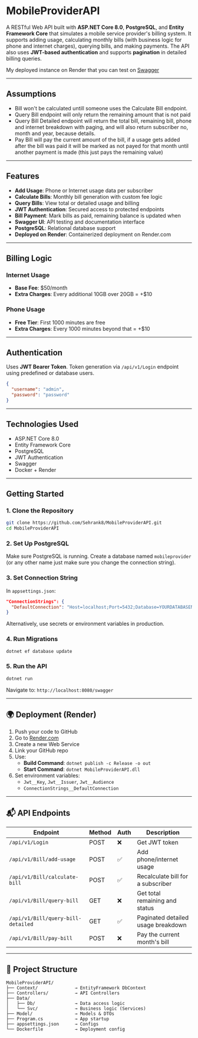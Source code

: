 
#  MobileProviderAPI

A RESTful Web API built with **ASP.NET Core 8.0**, **PostgreSQL**, and **Entity Framework Core** that simulates a mobile service provider's billing system. It supports adding usage, calculating monthly bills (with business logic for phone and internet charges), querying bills, and making payments. The API also uses **JWT-based authentication** and supports **pagination** in detailed billing queries.

 My deployed instance on Render that you can test on [Swagger](https://mobileproviderapi.onrender.com/swagger/index.html)

---
##  Assumptions

-  Bill won't be calculated untill someone uses the Calculate Bill endpoint.
-  Query Bill endpoint will only return the remaining amount that is not paid
-  Query Bill Detailed endpoint will return the total bill, remaining bill, phone and internet breakdown with paging, and will also return subscriber no, month and year, because details.
-  Pay Bill will pay the current amount of the bill, if a usage gets added after the bill was paid it will be marked as not payed for that month until another payment is made (this just pays the remaining value)  


---
##  Features

-  **Add Usage**: Phone or Internet usage data per subscriber  
-  **Calculate Bills**: Monthly bill generation with custom fee logic  
-  **Query Bills**: View total or detailed usage and billing  
-  **JWT Authentication**: Secured access to protected endpoints  
-  **Bill Payment**: Mark bills as paid, remaining balance is updated when  
-  **Swagger UI**: API testing and documentation interface  
-  **PostgreSQL**: Relational database support  
-  **Deployed on Render**: Containerized deployment on Render.com  

---

## Billing Logic

### Internet Usage
- **Base Fee**: $50/month  
- **Extra Charges**: Every additional 10GB over 20GB = +$10  

### Phone Usage
- **Free Tier**: First 1000 minutes are free  
- **Extra Charges**: Every 1000 minutes beyond that = +$10  

---

## Authentication

Uses **JWT Bearer Token**. Token generation via `/api/v1/Login` endpoint using predefined or database users.

```json
{
  "username": "admin",
  "password": "password"
}
```


---

## Technologies Used

- ASP.NET Core 8.0  
- Entity Framework Core  
- PostgreSQL  
- JWT Authentication  
- Swagger  
- Docker + Render  

---

## Getting Started

### 1. Clone the Repository

```bash
git clone https://github.com/Sehrank8/MobileProviderAPI.git
cd MobileProviderAPI
```

### 2. Set Up PostgreSQL

Make sure PostgreSQL is running. Create a database named `mobileprovider` (or any other name just make sure you change the connection string).

### 3. Set Connection String

In `appsettings.json`:

```json
"ConnectionStrings": {
  "DefaultConnection": "Host=localhost;Port=5432;Database=YOURDATABASENAME;Username=<YOUR-USERNAME>;Password=YOURPASSWORD"
}
```

Alternatively, use secrets or environment variables in production.

### 4. Run Migrations

```bash
dotnet ef database update
```

### 5. Run the API

```bash
dotnet run
```

Navigate to: `http://localhost:8080/swagger`


---

## 🌍 Deployment (Render)

1. Push your code to GitHub  
2. Go to [Render.com](https://render.com)  
3. Create a new Web Service  
4. Link your GitHub repo  
5. Use:
   - **Build Command**: `dotnet publish -c Release -o out`
   - **Start Command**: `dotnet MobileProviderAPI.dll`  
6. Set environment variables:
   - `Jwt__Key`, `Jwt__Issuer`, `Jwt__Audience`
   - `ConnectionStrings__DefaultConnection`

---

## 📬 API Endpoints

| Endpoint                             | Method | Auth | Description                          |
|--------------------------------------|--------|------|--------------------------------------|
| `/api/v1/Login`                      | POST   | ❌   | Get JWT token                        |
| `/api/v1/Bill/add-usage`            | POST   | ✅   | Add phone/internet usage             |
| `/api/v1/Bill/calculate-bill`       | POST   | ✅   | Recalculate bill for a subscriber    |
| `/api/v1/Bill/query-bill`           | GET    | ❌   | Get total remaining and status       |
| `/api/v1/Bill/query-bill-detailed`  | GET    | ✅   | Paginated detailed usage breakdown   |
| `/api/v1/Bill/pay-bill`             | POST   | ❌   | Pay the current month's bill         |

---

## 📁 Project Structure

```
MobileProviderAPI/
├── Context/              → EntityFramework DbContext
├── Controllers/          → API Controllers
├── Data/
│   ├── Db/               → Data access logic
│   └── Svc/              → Business logic (Services)
├── Model/                → Models & DTOs
├── Program.cs            → App startup
├── appsettings.json      → Configs
└── Dockerfile            → Deployment config
```

